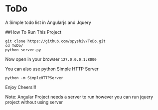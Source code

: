# ToDo
A Simple todo list in Angularjs and Jquery

##How To Run This Project

```
git clone https://github.com/spyshiv/ToDo.git
cd ToDo/
python server.py
```
Now open in your browser ```127.0.0.0.1:8000```

You can also use python Simple HTTP Server
```
python -m SimpleHTTPServer
```
Enjoy Cheers!!!

Note: Angular Project needs a server to run however you can run jquery project without using server
